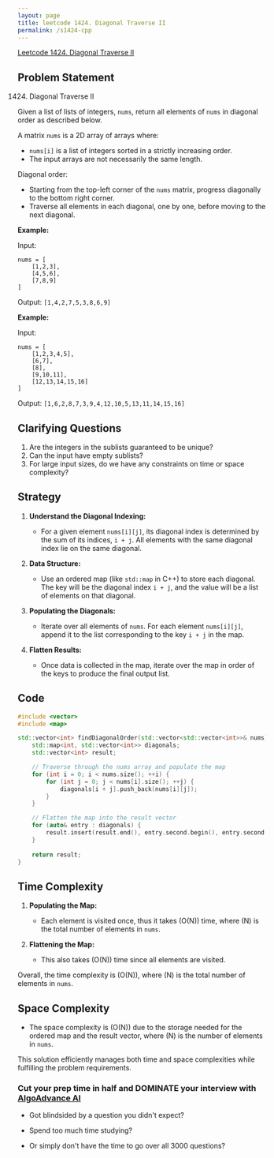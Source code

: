 ```yaml
---
layout: page
title: leetcode 1424. Diagonal Traverse II
permalink: /s1424-cpp
---
```

[Leetcode 1424. Diagonal Traverse II](https://algoadvance.github.io/algoadvance/l1424)
## Problem Statement

1424. Diagonal Traverse II

Given a list of lists of integers, `nums`, return all elements of `nums` in diagonal order as described below.

A matrix `nums` is a 2D array of arrays where:
- `nums[i]` is a list of integers sorted in a strictly increasing order.
- The input arrays are not necessarily the same length.

Diagonal order:
- Starting from the top-left corner of the `nums` matrix, progress diagonally to the bottom right corner.
- Traverse all elements in each diagonal, one by one, before moving to the next diagonal.

**Example:**

Input: 
```
nums = [
    [1,2,3],
    [4,5,6],
    [7,8,9]
]
```

Output: `[1,4,2,7,5,3,8,6,9]`

**Example:**

Input: 
```
nums = [
    [1,2,3,4,5],
    [6,7],
    [8],
    [9,10,11],
    [12,13,14,15,16]
]
```

Output: `[1,6,2,8,7,3,9,4,12,10,5,13,11,14,15,16]`

## Clarifying Questions

1. Are the integers in the sublists guaranteed to be unique?
2. Can the input have empty sublists?
3. For large input sizes, do we have any constraints on time or space complexity?

## Strategy

1. **Understand the Diagonal Indexing:**
   - For a given element `nums[i][j]`, its diagonal index is determined by the sum of its indices, `i + j`. All elements with the same diagonal index lie on the same diagonal.

2. **Data Structure:**
   - Use an ordered map (like `std::map` in C++) to store each diagonal. The key will be the diagonal index `i + j`, and the value will be a list of elements on that diagonal.

3. **Populating the Diagonals:**
   - Iterate over all elements of `nums`. For each element `nums[i][j]`, append it to the list corresponding to the key `i + j` in the map.

4. **Flatten Results:**
   - Once data is collected in the map, iterate over the map in order of the keys to produce the final output list.

## Code

```cpp
#include <vector>
#include <map>

std::vector<int> findDiagonalOrder(std::vector<std::vector<int>>& nums) {
    std::map<int, std::vector<int>> diagonals;
    std::vector<int> result;

    // Traverse through the nums array and populate the map
    for (int i = 0; i < nums.size(); ++i) {
        for (int j = 0; j < nums[i].size(); ++j) {
            diagonals[i + j].push_back(nums[i][j]);
        }
    }

    // Flatten the map into the result vector
    for (auto& entry : diagonals) {
        result.insert(result.end(), entry.second.begin(), entry.second.end());
    }
    
    return result;
}
```

## Time Complexity

1. **Populating the Map:**
   - Each element is visited once, thus it takes \(O(N)\) time, where \(N\) is the total number of elements in `nums`.

2. **Flattening the Map:**
   - This also takes \(O(N)\) time since all elements are visited.

Overall, the time complexity is \(O(N)\), where \(N\) is the total number of elements in `nums`.

## Space Complexity

- The space complexity is \(O(N)\) due to the storage needed for the ordered map and the result vector, where \(N\) is the number of elements in `nums`.

This solution efficiently manages both time and space complexities while fulfilling the problem requirements.


### Cut your prep time in half and DOMINATE your interview with [AlgoAdvance AI](https://algoAdvance.com)

- Got blindsided by a question you didn't expect?

- Spend too much time studying?

- Or simply don't have the time to go over all 3000 questions?

